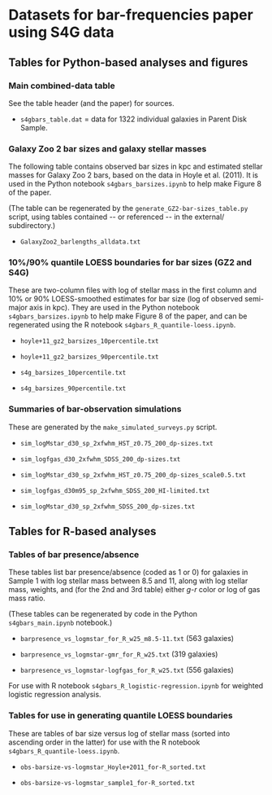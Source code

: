 # Datasets for bar-frequencies paper using S4G data

## Tables for Python-based analyses and figures

### Main combined-data table

See the table header (and the paper) for sources.

   * `s4gbars_table.dat` = data for 1322 individual galaxies in Parent Disk Sample.


### Galaxy Zoo 2 bar sizes and galaxy stellar masses

The following table contains observed bar sizes in kpc and estimated
stellar masses for Galaxy Zoo 2 bars, based on the data in Hoyle et al.
(2011). It is used in the Python notebook `s4gbars_barsizes.ipynb` to
help make Figure 8 of the paper.


(The table can be regenerated by the `generate_GZ2-bar-sizes_table.py` script, using tables
contained -- or referenced -- in the external/ subdirectory.)

   * `GalaxyZoo2_barlengths_alldata.txt`


### 10%/90% quantile LOESS boundaries for bar sizes (GZ2 and S4G)

These are two-column files with log of stellar mass in the first column and 10% or
90% LOESS-smoothed estimates for bar size (log of observed semi-major axis in kpc).
They are used in the Python notebook `s4gbars_barsizes.ipynb` to help make Figure 8 of the paper,
and can be regenerated using the R notebook `s4gbars_R_quantile-loess.ipynb`.

   * `hoyle+11_gz2_barsizes_10percentile.txt`

   * `hoyle+11_gz2_barsizes_90percentile.txt`
   
   * `s4g_barsizes_10percentile.txt`
   
   * `s4g_barsizes_90percentile.txt`


### Summaries of bar-observation simulations

These are generated by the `make_simulated_surveys.py` script.

   * `sim_logMstar_d30_sp_2xfwhm_HST_z0.75_200_dp-sizes.txt`
   
   * `sim_logfgas_d30_2xfwhm_SDSS_200_dp-sizes.txt`
   
   * `sim_logMstar_d30_sp_2xfwhm_HST_z0.75_200_dp-sizes_scale0.5.txt`
   
   * `sim_logfgas_d30m95_sp_2xfwhm_SDSS_200_HI-limited.txt`
   
   * `sim_logMstar_d30_sp_2xfwhm_SDSS_200_dp-sizes.txt`



## Tables for R-based analyses

### Tables of bar presence/absence

These tables list bar presence/absence (coded as 1 or 0) for galaxies in Sample 1
with log stellar mass between 8.5 and 11, along with log stellar mass, weights, and
(for the 2nd and 3rd table) either *g*-*r* color or log of gas mass ratio.

(These tables can be regenerated by code in the Python `s4gbars_main.ipynb` notebook.)

   * `barpresence_vs_logmstar_for_R_w25_m8.5-11.txt` (563 galaxies)
   
   * `barpresence_vs_logmstar-gmr_for_R_w25.txt` (319 galaxies)
   
   * `barpresence_vs_logmstar-logfgas_for_R_w25.txt` (556 galaxies)


For use with R notebook `s4gbars_R_logistic-regression.ipynb` for weighted logistic regression
analysis.

### Tables for use in generating quantile LOESS boundaries

These are tables of bar size versus log of stellar mass (sorted into ascending order in
the latter) for use with the R notebook
`s4gbars_R_quantile-loess.ipynb`.

   * `obs-barsize-vs-logmstar_Hoyle+2011_for-R_sorted.txt`

   * `obs-barsize-vs-logmstar_sample1_for-R_sorted.txt`
